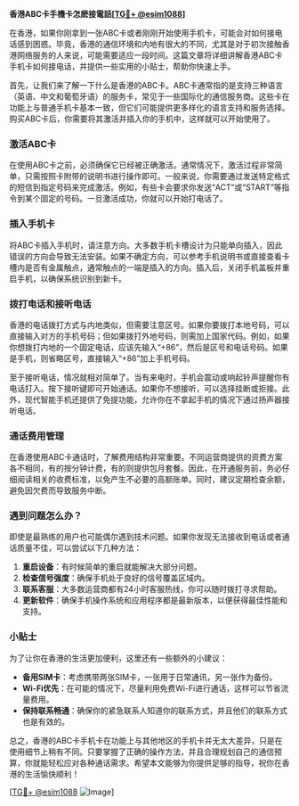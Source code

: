 **香港ABC卡手機卡怎麽接電話[[TG💪+ @esim1088](https://t.me/s/esim1088)]**

在香港，如果你刚拿到一张ABC卡或者刚刚开始使用手机卡，可能会对如何接电话感到困惑。毕竟，香港的通信环境和内地有很大的不同，尤其是对于初次接触香港网络服务的人来说，可能需要适应一段时间。这篇文章将详细讲解香港ABC卡手机卡如何接电话，并提供一些实用的小贴士，帮助你快速上手。

首先，让我们来了解一下什么是香港的ABC卡。ABC卡通常指的是支持三种语言（英语、中文和葡萄牙语）的服务卡，常见于一些国际化的通信服务商。这些卡在功能上与普通手机卡基本一致，但它们可能提供更多样化的语言支持和服务选择。购买ABC卡后，你需要将其激活并插入你的手机中，这样就可以开始使用了。

### **激活ABC卡**
在使用ABC卡之前，必须确保它已经被正确激活。通常情况下，激活过程非常简单，只需按照卡附带的说明书进行操作即可。一般来说，你需要通过发送特定格式的短信到指定号码来完成激活。例如，有些卡会要求你发送“ACT”或“START”等指令到某个固定的号码。一旦激活成功，你就可以开始打电话了。

### **插入手机卡**
将ABC卡插入手机时，请注意方向。大多数手机卡槽设计为只能单向插入，因此错误的方向会导致无法安装。如果不确定方向，可以参考手机说明书或直接查看卡槽内是否有金属触点，通常触点的一端是插入的方向。插入后，关闭手机盖板并重启手机，以确保系统识别到新卡。

### **拨打电话和接听电话**
香港的电话拨打方式与内地类似，但需要注意区号。如果你要拨打本地号码，可以直接输入对方的手机号码；但如果拨打外地号码，则需加上国家代码。例如，如果你想拨打内地的一个固定电话，应该先输入“+86”，然后是区号和电话号码。如果是手机，则省略区号，直接输入“+86”加上手机号码。

至于接听电话，情况就相对简单了。当有来电时，手机会震动或响起铃声提醒你有电话打入。按下接听键即可开始通话。如果你不想接听，可以选择挂断或拒接。此外，现代智能手机还提供了免提功能，允许你在不拿起手机的情况下通过扬声器接听电话。

### **通话费用管理**
在香港使用ABC卡通话时，了解费用结构非常重要。不同运营商提供的资费方案各不相同，有的按分钟计费，有的则提供包月套餐。因此，在开通服务前，务必仔细阅读相关的收费标准，以免产生不必要的高额账单。同时，建议定期检查余额，避免因欠费而导致服务中断。

### **遇到问题怎么办？**
即使是最熟练的用户也可能偶尔遇到技术问题。如果你发现无法接收到电话或者通话质量不佳，可以尝试以下几种方法：

1. **重启设备**：有时候简单的重启就能解决大部分问题。
2. **检查信号强度**：确保手机处于良好的信号覆盖区域内。
3. **联系客服**：大多数运营商都有24小时客服热线，你可以随时拨打寻求帮助。
4. **更新软件**：确保手机操作系统和应用程序都是最新版本，以便获得最佳性能和支持。

### **小贴士**
为了让你在香港的生活更加便利，这里还有一些额外的小建议：
- **备用SIM卡**：考虑携带两张SIM卡，一张用于日常通讯，另一张作为备份。
- **Wi-Fi优先**：在可能的情况下，尽量利用免费Wi-Fi进行通话，这样可以节省流量费用。
- **保持联系畅通**：确保你的紧急联系人知道你的联系方式，并且他们的联系方式也是有效的。

总之，香港的ABC卡手机卡在功能上与其他地区的手机卡并无太大差异，只是在使用细节上稍有不同。只要掌握了正确的操作方法，并且合理规划自己的通信预算，你就能轻松应对各种通话需求。希望本文能够为你提供足够的指导，祝你在香港的生活愉快顺利！

[[TG💪+ @esim1088](https://t.me/s/esim1088) ![Image](https://i.postimg.cc/4NQfJmqS/Snipaste-2025-05-13-00-14-12.png)]